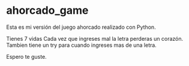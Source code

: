 # ahorcado_game
Esta es mi versión del juego ahorcado realizado con Python.

Tienes 7 vidas
Cada vez que ingreses mal la letra perderas un corazón.
Tambien tiene un try para cuando ingreses mas de una letra.

Espero te guste.